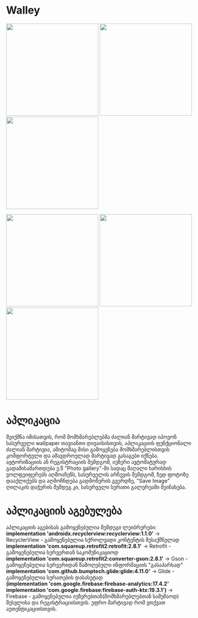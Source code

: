 # Walley
<image src="screens/SplashScreen.png" width="250"/>    <image src="screens/LogIn.png" width="250"/>    <image src="screens/Register.png" width="250"/>

<image src="screens/Gallery.png" width="250"/>    <image src="screens/Download.png" width="250"/>    <image src="screens/Saved.png" width="250"/>

# აპლიკაცია 
შეიქმნა იმისათვის, რომ მომხმარებლებმა ძალიან მარტივად იპოვონ სასურველი wallpaper თავიანთი დივაისისთვის, აპლიკაციის ფუნქციონალი ძალიან მარტივია, ამიტომაც მისი გამოყენება მომხმარებლისთვის კომფორტული და ამავდროულად მარტივად გასაგები იქნება. ავტორიზაციის ან რეგისტრაციის შემდგომ, იუზერი ავტომატურად გადამისამართდება ე.წ "Photo gallery"-ში სადაც მაღალი ხარისხის ვოლფეიფერებს აღმოაჩენს, სასურველის არჩევის შემდგომ, ზედ ფოტოზე დააქლიქებს და აღმოჩნდება გადმოწერის გვერდზე, "Save Image" ღილაკის დაჭერის შემდეგ კი, სასურველი სურათი გალერეაში შეინახება.

# აპლიკაციის აგებულება
აპლიკაციის აგებისას გამოყენებულია შემდეგი ლეიბრერები:
     <br>**implementation 'androidx.recyclerview:recyclerview:1.1.0'** -> RecyclerView - გამოყენებულია სქროლვადი კონტენტის შესაქმნელად
     <br>**implementation 'com.squareup.retrofit2:retrofit:2.8.1'** -> Retrofit - გამოყენებულია სერვერთან საკომუნიკაციოდ
     <br>**implementation 'com.squareup.retrofit2:converter-gson:2.8.1'** -> Gson - გამოყენებულია სერვერიდან წამოღებული ინფორმაციის "გასაპარსად"
     <br>**implementation 'com.github.bumptech.glide:glide:4.11.0'** -> Glide - გამოყენებულია სურათების დასასეტად
     <br>**(implementation 'com.google.firebase:firebase-analytics:17.4.2'**
     <br>**implementation 'com.google.firebase:firebase-auth-ktx:19.3.1')** -> Firebase - გამოყენებულია იუზერებთან(მომხმარებლებთან სამუშაოდ) შესვლისა და რეგისტრაციისთვის. უფრო მარტივად რომ ვთქვათ აუთენტიკაციისთვის. 
     
